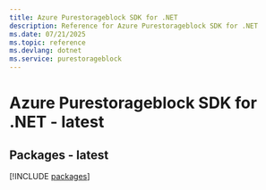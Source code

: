 ```yaml
---
title: Azure Purestorageblock SDK for .NET
description: Reference for Azure Purestorageblock SDK for .NET
ms.date: 07/21/2025
ms.topic: reference
ms.devlang: dotnet
ms.service: purestorageblock
---
```

# Azure Purestorageblock SDK for .NET - latest
## Packages - latest
[!INCLUDE [packages](purestorageblock-index.md)]